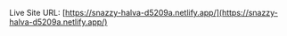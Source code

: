 Live Site URL: [https://snazzy-halva-d5209a.netlify.app/](https://snazzy-halva-d5209a.netlify.app/)
